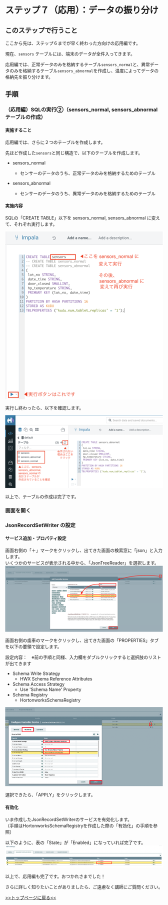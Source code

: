 # ステップ７（応用）：データの振り分け

## このステップで行うこと

ここから先は、ステップ６までが早く終わった方向けの応用編です。<br>

現在、`sensors` テーブルには、端末のデータが全件入ってきます。

応用編では、正常データのみを格納するテーブル`sensors_normal`と、異常データのみを格納するテーブル`sensors_abnormal`を作成し、温度によってデータの格納先を振り分けます。

## 手順


### （応用編）SQLの実行②（sensors_normal, sensors_abnormal テーブルの作成）

#### 実施すること

応用編では、さらに２つのテーブルを作成します。

先ほど作成した`sensors`と同じ構造で、以下のテーブルを作成します。

- sensors_normal
  - センサーのデータのうち、正常データのみを格納するためのテーブル

- sensors_abnormal
  - センサーのデータのうち、異常データのみを格納するためのテーブル

#### 実施内容

SQLの「CREATE TABLE」以下を sensors_normal, sensors_abnormal に変えて、それぞれ実行します。

![](screenshots_lab01/change_SQL.png "")

実行し終わったら、以下を確認します。

![](screenshots_lab01/SQL_confirm2.png "")

以上で、テーブルの作成は完了です。

### 画面を開く




### JsonRecordSetWriter の設定

#### サービス追加・プロパティ設定

画面右側の「＋」マークをクリックし、出てきた画面の検索窓に「json」と入力します。<br>
いくつかのサービスが表示される中から、「JsonTreeReader」を選択します。
![JsonRecordSetWriter.png](screenshots_lab03%2FJsonRecordSetWriter.png)

画面右側の歯車のマークをクリックし、出てきた画面の「PROPERTIES」タブを以下の要領で設定します。

設定内容：　※前の手順と同様、入力欄をダブルクリックすると選択肢のリストが出てきます
- Schema Write Strategy
  - HWX Schema Reference Attributes
- Schema Access Strategy
  - Use 'Schema Name' Property
- Schema Registry
  - HortonworksSchemaRegistry

![SetWriter_settings.png](screenshots_lab03%2FSetWriter_settings.png)

選択できたら、「APPLY」をクリックします。

#### 有効化

いま作成したJsonRecordSetWriterのサービスを有効化します。<br>
（手順はHortonworksSchemaRegistryを作成した際の「有効化」の手順を参照）

以下のように、表の「State」が「Enabled」になっていれば完了です。
![enabled_setwriter.png](screenshots_lab03%2Fenabled_setwriter.png)


以上で、応用編も完了です。おつかれさまでした！

さらに詳しく知りたいことがありましたら、ご遠慮なく講師にご質問ください。

[>>トップページに戻る<<](00_top.md)